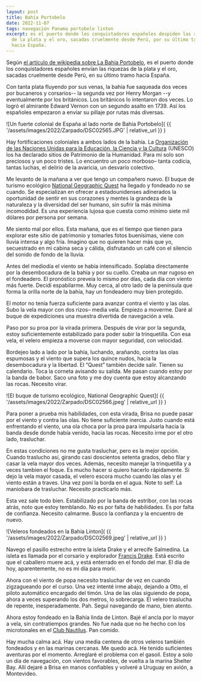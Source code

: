 ```yaml
---
layout: post
title: Bahía Portobelo
date: 2022-11-07
tags: navegación Panama portobelo linton
excerpt: es el puerto donde los conquistadores españoles despiden las riquezas
  de la plata y el oro, sacadas cruelmente desde Perú, por su último tramo
  hacia España.
---
```


Según [el artículo de wikipedia sobre La Bahía Portobelo][portobelo],
es el puerto donde los conquistadores españoles envían las riquezas de
la plata y el oro, sacadas cruelmente desde Perú, en su último tramo hacia
España.

Con tanta plata fluyendo por sus venas, la bahía fue saqueada dos veces
por bucaneros y corsarios-- la segunda vez por Henry Morgan --y eventualmente
por los británicos. Los británicos lo intentaron dos veces. Lo logró el
almirante Edward Vernon con un segundo asalto en 1739. Así los españoles
empezaron a enviar su pillaje por rutas más diversas.

![Un fuerte colonial de España al lado norte de Bahía Portobelo](
  {{ '/assets/images/2022/Zarpado/DSC02565.JPG' | relative_url }}
)

[portobelo]: https://es.wikipedia.org/wiki/Portobelo_(ciudad)

Hay fortificaciones coloniales a ambos lados de la bahía. La [Organización de
las Naciones Unidas para la Educación, la Ciencia y la Cultura][unesco]
(UNESCO) los ha
declarado sitios de Patrimonio de la Humanidad. Para mi solo son preciosos y un
poco tristes. Lo encuentro un poco morboso– tanta codicia, tantas luchas, el
delirio de la avaricia, un desvarío colectivo.

[unesco]: https://www.unesco.org/es

Me levanto de la mañana a ver que tengo un compañero nuevo.
El buque de turismo ecológico
[National Geographic Quest][quest] ha llegado y fondeado no se cuando.
Se especializan en ofrecer a estadounidenses adinerados la oportunidad de sentir
en sus corazones y mentes la grandeza de la naturaleza y la diversidad del ser
humano, sin sufrir la más mínima incomodidad. Es una experiencia lujosa que cuesta
como mínimo siete mil dólares por persona por semana.

[quest]: https://www.nationalgeographic.com/expeditions/ships/national-geographic-quest/

Me siento mal por ellos. Esta mañana, que es el tiempo que tienen para explorar este sitio de
patrimonio y tomarles fotos buenísimas, viene con lluvia intensa y algo fría.
Imagino que no quieren hacer más que yo, secuestrado en mi cabina seca y
cálida, disfrutando un café con el silencio del sonido de fondo de la lluvia.

Antes del mediodía el viento se había intensificado. Soplaba directamente por la
desembocadura de la bahía y por su cuello. Creaba un mar rugoso en el fondeadero. El
pronóstico preveía lo mismo por días, cada día con viento más fuerte. Decidí
espabilarme. Muy cerca, al otro lado de la península que forma la orilla norte
de la bahía, hay un fondeadero muy bien protegido.

El motor no tenía fuerza suficiente para avanzar contra el viento y las olas.
Subo la vela
mayor con dos rizos– media vela. Empiezo a moverme. Daré al buque de
expediciones una muestra divertida de navegación a vela.

Paso por su proa por la virada primera. Después de virar por la segunda,
estoy suficientemente estabilizado para poder subir la trinquetilla. Con esa vela,
el velero empieza a moverse con mayor seguridad, con velocidad.

Bordejeo lado a lado por la bahía, luchando, arañando, contra las olas espumosas y
el viento que supera los quince nudos, hacia la desembocadura y la libertad.
El “Quest” también decide salir. Tienen su calendario. Toca la corneta
avisando su salida. Me pasan cuando estoy por la banda de babor.
Saco una foto y me doy cuenta que estoy alcanzando las rocas. Necesito virar.

![El buque de turismo ecológico, National Geographic Quest](
  {{ '/assets/images/2022/Zarpado/DSC02566.jpeg' | relative_url }}
)

Para poner a prueba mis habilidades, con esta virada, Brisa no puede pasar por el
viento y contra las olas. No tiene suficiente inercia. Justo cuando está
enfrentando el viento, una ola choca por la proa para impulsarla hacia la banda
desde donde había venido, hacia las rocas. Necesito irme por el otro lado, trasluchar.

En estas condiciones no me gusta trasluchar, pero es la mejor opción.
Cuando traslucho así, girando casi doscientos setenta grados, debo
filar y casar la vela mayor dos veces. Además, necesito manejar la trinquetilla
y a veces tambien el foque. Es mucho hacer si quiero hacerlo rápidamente.
Si dejo la vela mayor casada, el velero escora mucho cuando las olas y el
viento están a traves. Una vez poní la borda en el agua.
Note to self: La maniobara de trasluchar. Necesito practicarlo más.

Esta vez sale todo bien. Estabilizado por la banda de estribor, con las
rocas atrás, noto que estoy temblando. No es por falta de habilidades.  Es por
falta de confianza. Necesito calmarme. Busco la confianza y la encuentro de
nuevo.

![Veleros fondeados en la Bahía Linton](
  {{ '/assets/images/2022/Zarpado/DSC02569.jpeg' | relative_url }}
)

Navego el pasillo estrecho entre la isleta Drake y el arrecife Salmedina.  La
isleta es llamada por el corsario y explorador [Francis Drake][drake]. Está
escrito que el caballero muere acá, y está enterrado en el fondo del mar.
El día de hoy, aparentemente, no es mi día para morir.

[drake]: https://es.wikipedia.org/wiki/Francis_Drake

Ahora con el viento de popa necesito trasluchar de vez en cuando zigzagueando
por el curso. Una vez intenté irme abajo, dejando a Otto, el piloto automático
encargado del timón. Una de las olas siguiendo de popa, ahora a veces superando
los dos metros, lo sobrecarga. El velero traslucha de repente, inesperadamente.
Pah. Seguí navegando de mano, bien atento.

Ahora estoy fondeado en la Bahía linda de Linton. Bajé el ancla por lo mayor a
vela, sin contratiempos grandes. No fue nada que no he hecho con los
microtonales en el [Club Nautilus][club]. Pan comido.

[club]: https://www.nyc.com.uy/

Hay mucha calma acá. Hay una media centena de otros veleros también fondeados y
en las marinas cercanas. Me quedo acá. He tenido suficientes aventuras por el
momento. Arreglaré el problema con el gasoil. Estoy a solo un día de
navegación, con vientos favorables, de vuelta a la marina Shelter Bay. Allí
dejaré a Brisa en manos confiables y volveré a Uruguay en
avión, a Montevideo.

